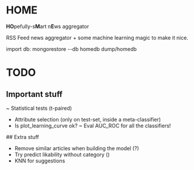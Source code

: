 # HOME
**HO**pefully-s**M**art n**E**ws aggregator

RSS Feed news aggregator + some machine learning magic to make it nice.

import db: mongorestore --db homedb dump/homedb

# TODO

## Important stuff
~ Statistical tests (t-paired) 
- Attribute selection (only on test-set, inside a meta-classifier)
- Is plot_learning_curve ok?
~ Eval AUC_ROC for all the classifiers!

## Extra stuff
- Remove similar articles when building the model (?)
- Try predict likability without category ()
- KNN for suggestions 